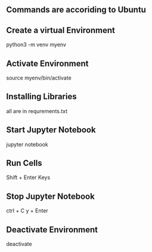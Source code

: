 ## Commands are accoriding to Ubuntu

## Create a virtual Environment
python3 -m venv myenv

## Activate Environment
source myenv/bin/activate

## Installing Libraries
all are in requrements.txt

## Start Jupyter Notebook
jupyter notebook

## Run Cells
Shift + Enter Keys

## Stop Jupyter Notebook
ctrl + C 
y + Enter

## Deactivate Environment
deactivate